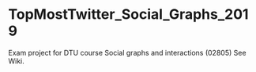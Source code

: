 # TopMostTwitter_Social_Graphs_2019
Exam project for DTU course Social graphs and interactions (02805) 
See Wiki. 
